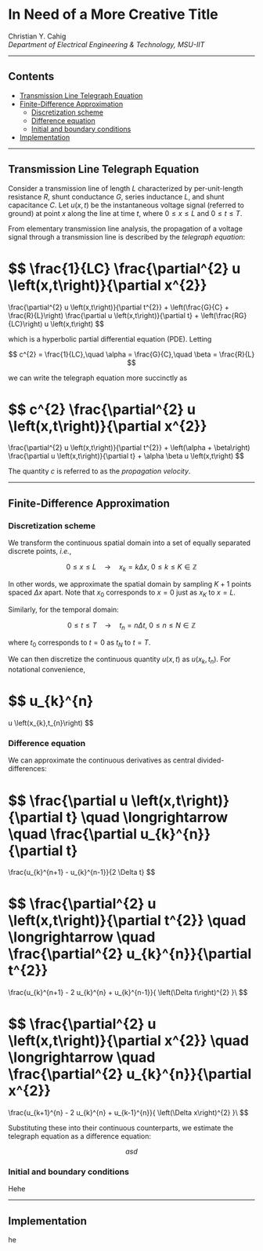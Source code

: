 # In Need of a More Creative Title

Christian Y. Cahig<br>
*Department of Electrical Engineering \& Technology, MSU-IIT*

---

## Contents

- [Transmission Line Telegraph Equation](#sec--transmission-line-telegraph-equation)
- [Finite-Difference Approximation](#sec--finite-difference-approximations)
  - [Discretization scheme](#subsec--discretization-scheme)
  - [Difference equation](#subsec--difference-equation)
  - [Initial and boundary conditions](#subsec--initial-and-boundary-conditions)
- [Implementation](#sec--implementation)

---

## <a id=sec--transmission-line-telegraph-equation></a>Transmission Line Telegraph Equation

Consider a transmission line of length $L$
characterized by per-unit-length
resistance $R$,
shunt conductance $G$,
series inductance $L$,
and
shunt capacitance $C$.
Let $u \left(x,t\right)$ be the instantaneous voltage signal (referred to ground)
at point $x$ along the line
at time $t$,
where
$0 \leq x \leq L$
and
$0 \leq t \leq T$.

From elementary transmission line analysis,
the propagation of a voltage signal through a transmission line
is described by the *telegraph equation*:

$$
\frac{1}{LC} \frac{\partial^{2} u \left(x,t\right)}{\partial x^{2}}
=
\frac{\partial^{2} u \left(x,t\right)}{\partial t^{2}}
+
\left(\frac{G}{C} + \frac{R}{L}\right)
\frac{\partial u \left(x,t\right)}{\partial t}
+
\left(\frac{RG}{LC}\right)
u \left(x,t\right)
$$

which is a hyperbolic partial differential equation (PDE).
Letting

$$
c^{2} = \frac{1}{LC},\quad
\alpha = \frac{G}{C},\quad
\beta = \frac{R}{L}
$$

we can write the telegraph equation more succinctly as

$$
c^{2}
\frac{\partial^{2} u \left(x,t\right)}{\partial x^{2}}
=
\frac{\partial^{2} u \left(x,t\right)}{\partial t^{2}}
+
\left(\alpha + \beta\right)
\frac{\partial u \left(x,t\right)}{\partial t}
+
\alpha \beta
u \left(x,t\right)
$$

The quantity $c$ is referred to as the *propagation velocity*.

---

## <a id=sec--finite-difference-approximations></a>Finite-Difference Approximation

### <a id=subsec--discretization-scheme></a>Discretization scheme

We transform the continuous spatial domain
into a set of equally separated discrete points,
*i.e.*,

$$
0 \leq x \leq L
\quad \longrightarrow \quad
x_{k} = k \Delta x,\ 
0 \leq k \leq K \in \mathbb{Z}
$$

In other words, we approximate the spatial domain
by sampling $K+1$ points spaced $\Delta x$ apart.
Note that
$x_{0}$ corresponds to $x=0$
just as $x_{K}$ to $x=L$.

Similarly, for the temporal domain:

$$
0 \leq t \leq T
\quad \longrightarrow \quad
t_{n} = n \Delta t,\ 
0 \leq n \leq N \in \mathbb{Z}
$$

where
$t_{0}$ corresponds to $t=0$
as $t_{N}$ to $t=T$.

We can then discretize the continuous quantity
$u \left(x,t\right)$
as
$u \left(x_{k},t_{n}\right)$.
For notational convenience,

$$
u_{k}^{n}
=
u \left(x_{k},t_{n}\right)
$$

### <a id=subsec--difference-equation></a>Difference equation

We can approximate the continuous derivatives as central divided-differences:

$$
\frac{\partial u \left(x,t\right)}{\partial t}
\quad \longrightarrow \quad
\frac{\partial u_{k}^{n}}{\partial t}
=
\frac{u_{k}^{n+1} - u_{k}^{n-1}}{2 \Delta t}
$$

$$
\frac{\partial^{2} u \left(x,t\right)}{\partial t^{2}}
\quad \longrightarrow \quad
\frac{\partial^{2} u_{k}^{n}}{\partial t^{2}}
=
\frac{u_{k}^{n+1} - 2 u_{k}^{n} + u_{k}^{n-1}}{ \left(\Delta t\right)^{2} }\\
$$

$$
\frac{\partial^{2} u \left(x,t\right)}{\partial x^{2}}
\quad \longrightarrow \quad
\frac{\partial^{2} u_{k}^{n}}{\partial x^{2}}
=
\frac{u_{k+1}^{n} - 2 u_{k}^{n} + u_{k-1}^{n}}{ \left(\Delta x\right)^{2} }\\
$$

Substituting these into their continuous counterparts,
we estimate the telegraph equation as a difference equation:

$$
asd
$$

### <a id=subsec--initial-and-boundary-conditions></a>Initial and boundary conditions

Hehe

---

## <a id=sec--implementation></a>Implementation

he
